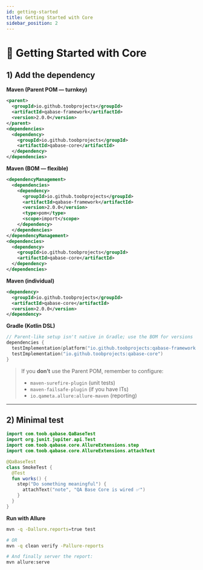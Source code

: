 ```yaml
---
id: getting-started
title: Getting Started with Core
sidebar_position: 2
---
```


# 🚀 Getting Started with Core

## 1) Add the dependency

**Maven (Parent POM — turnkey)**
```xml
<parent>
  <groupId>io.github.toobprojects</groupId>
  <artifactId>qabase-framework</artifactId>
  <version>2.0.0</version>
</parent>
<dependencies>
  <dependency>
    <groupId>io.github.toobprojects</groupId>
    <artifactId>qabase-core</artifactId>
  </dependency>
</dependencies>
```

**Maven (BOM — flexible)**
```xml
<dependencyManagement>
  <dependencies>
    <dependency>
      <groupId>io.github.toobprojects</groupId>
      <artifactId>qabase-framework</artifactId>
      <version>2.0.0</version>
      <type>pom</type>
      <scope>import</scope>
    </dependency>
  </dependencies>
</dependencyManagement>
<dependencies>
  <dependency>
    <groupId>io.github.toobprojects</groupId>
    <artifactId>qabase-core</artifactId>
  </dependency>
</dependencies>
```

**Maven (individual)**
```xml
<dependency>
  <groupId>io.github.toobprojects</groupId>
  <artifactId>qabase-core</artifactId>
  <version>2.0.0</version>
</dependency>
```

**Gradle (Kotlin DSL)**
```kotlin
// Parent-like setup isn't native in Gradle; use the BOM for versions
dependencies {
  testImplementation(platform("io.github.toobprojects:qabase-framework:2.0.0"))
  testImplementation("io.github.toobprojects:qabase-core")
}
```

> If you **don’t** use the Parent POM, remember to configure:
> - `maven-surefire-plugin` (unit tests)
> - `maven-failsafe-plugin` (if you have ITs)
> - `io.qameta.allure:allure-maven` (reporting)

---

## 2) Minimal test

```kotlin
import com.toob.qabase.QaBaseTest
import org.junit.jupiter.api.Test
import com.toob.qabase.core.AllureExtensions.step
import com.toob.qabase.core.AllureExtensions.attachText

@QaBaseTest
class SmokeTest {
  @Test
  fun works() {
    step("Do something meaningful") {
      attachText("note", "QA Base Core is wired ✅")
    }
  }
}
```

**Run with Allure**  
```bash
mvn -q -Dallure.reports=true test

# OR
mvn -q clean verify -Pallure-reports

# And finally server the report:
mvn allure:serve
```
